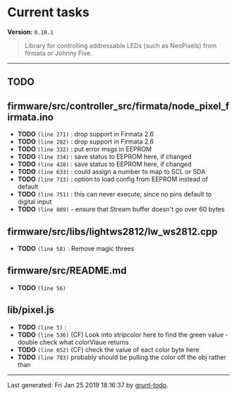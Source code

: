 # Current tasks

**Version:** `0.10.1`

> Library for controlling addressable LEDs (such as NeoPixels) from firmata or Johnny Five.

* * *

## TODO

## firmware/src/controller_src/firmata/node_pixel_firmata.ino

-  **TODO** `(line 271)` : drop support in Firmata 2.6
-  **TODO** `(line 282)` : drop support in Firmata 2.6
-  **TODO** `(line 332)` : put error msgs in EEPROM
-  **TODO** `(line 334)` : save status to EEPROM here, if changed
-  **TODO** `(line 428)` : save status to EEPROM here, if changed
-  **TODO** `(line 633)` : could assign a number to map to SCL or SDA
-  **TODO** `(line 713)` : option to load config from EEPROM instead of default
-  **TODO** `(line 751)` : this can never execute, since no pins default to digital input
-  **TODO** `(line 809)`  - ensure that Stream buffer doesn't go over 60 bytes

## firmware/src/libs/lightws2812/lw_ws2812.cpp

-  **TODO** `(line 58)` : Remove magic threes

## firmware/src/README.md

-  **TODO** `(line 56)` 

## lib/pixel.js

-  **TODO** `(line 5)` :
-  **TODO** `(line 536)`  (CF) Look into stripcolor here to find the green value - double check what colorVlaue returns
-  **TODO** `(line 652)`  (CF) check the value of eact color byte here
-  **TODO** `(line 783)`  probably should be pulling the color off the obj rather than


* * *

Last generated: Fri Jan 25 2019 18:16:37 by [grunt-todo](https://github.com/leny/grunt-todo).
